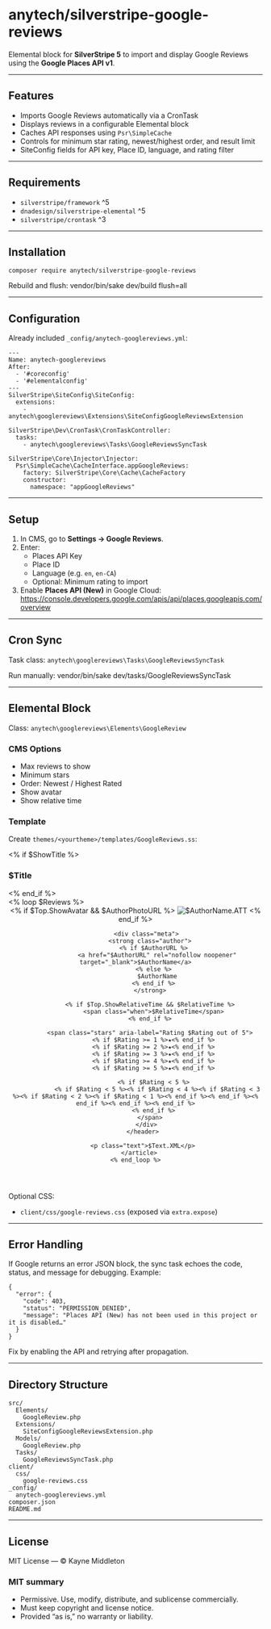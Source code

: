 # anytech/silverstripe-google-reviews

Elemental block for **SilverStripe 5** to import and display Google Reviews using the **Google Places API v1**.

---

## Features
- Imports Google Reviews automatically via a CronTask
- Displays reviews in a configurable Elemental block
- Caches API responses using `Psr\SimpleCache`
- Controls for minimum star rating, newest/highest order, and result limit
- SiteConfig fields for API key, Place ID, language, and rating filter

---

## Requirements
- `silverstripe/framework` ^5  
- `dnadesign/silverstripe-elemental` ^5  
- `silverstripe/crontask` ^3  

---

## Installation
    composer require anytech/silverstripe-google-reviews

Rebuild and flush:
    vendor/bin/sake dev/build flush=all

---

## Configuration
Already included `_config/anytech-googlereviews.yml`:

    ---
    Name: anytech-googlereviews
    After:
      - '#coreconfig'
      - '#elementalconfig'
    ---
    SilverStripe\SiteConfig\SiteConfig:
      extensions:
        - anytech\googlereviews\Extensions\SiteConfigGoogleReviewsExtension

    SilverStripe\Dev\CronTask\CronTaskController:
      tasks:
        - anytech\googlereviews\Tasks\GoogleReviewsSyncTask

    SilverStripe\Core\Injector\Injector:
      Psr\SimpleCache\CacheInterface.appGoogleReviews:
        factory: SilverStripe\Core\Cache\CacheFactory
        constructor:
          namespace: "appGoogleReviews"

---

## Setup
1. In CMS, go to **Settings → Google Reviews**.  
2. Enter:
   - Places API Key
   - Place ID
   - Language (e.g. `en`, `en-CA`)
   - Optional: Minimum rating to import
3. Enable **Places API (New)** in Google Cloud:  
   https://console.developers.google.com/apis/api/places.googleapis.com/overview

---

## Cron Sync
Task class: `anytech\googlereviews\Tasks\GoogleReviewsSyncTask`

Run manually:
    vendor/bin/sake dev/tasks/GoogleReviewsSyncTask

---

## Elemental Block
Class: `anytech\googlereviews\Elements\GoogleReview`

### CMS Options
- Max reviews to show
- Minimum stars
- Order: Newest / Highest Rated
- Show avatar
- Show relative time

### Template
Create `themes/<yourtheme>/templates/GoogleReviews.ss`:

<div class="element-google-reviews">
  <% if $ShowTitle %><h3>$Title</h3><% end_if %>

  <div class="reviews-grid">
    <% loop $Reviews %>
      <article class="review-card">
        <header class="review-head">
          <% if $Top.ShowAvatar && $AuthorPhotoURL %>
            <img class="avatar" src="$AuthorPhotoURL" alt="$AuthorName.ATT">
          <% end_if %>

          <div class="meta">
            <strong class="author">
              <% if $AuthorURL %>
                <a href="$AuthorURL" rel="nofollow noopener" target="_blank">$AuthorName</a>
              <% else %>
                $AuthorName
              <% end_if %>
            </strong>

            <% if $Top.ShowRelativeTime && $RelativeTime %>
              <span class="when">$RelativeTime</span>
            <% end_if %>

            <span class="stars" aria-label="Rating $Rating out of 5">
              <% if $Rating >= 1 %>★<% end_if %>
              <% if $Rating >= 2 %>★<% end_if %>
              <% if $Rating >= 3 %>★<% end_if %>
              <% if $Rating >= 4 %>★<% end_if %>
              <% if $Rating >= 5 %>★<% end_if %>

              <% if $Rating < 5 %>
                <% if $Rating < 5 %><% if $Rating < 4 %><% if $Rating < 3 %><% if $Rating < 2 %><% if $Rating < 1 %><% end_if %><% end_if %><% end_if %><% end_if %><% end_if %>
              <% end_if %>
            </span>
          </div>
        </header>

        <p class="text">$Text.XML</p>
      </article>
    <% end_loop %>
  </div>
  <link rel="stylesheet" href="$resourceURL('anytech/silverstripe-google-reviews:client/css/google-reviews.css')">
</div>

Optional CSS:
- `client/css/google-reviews.css` (exposed via `extra.expose`)

---

## Error Handling
If Google returns an error JSON block, the sync task echoes the code, status, and message for debugging. Example:

    {
      "error": {
        "code": 403,
        "status": "PERMISSION_DENIED",
        "message": "Places API (New) has not been used in this project or it is disabled…"
      }
    }

Fix by enabling the API and retrying after propagation.

---

## Directory Structure
    src/
      Elements/
        GoogleReview.php
      Extensions/
        SiteConfigGoogleReviewsExtension.php
      Models/
        GoogleReview.php
      Tasks/
        GoogleReviewsSyncTask.php
    client/
      css/
        google-reviews.css
    _config/
      anytech-googlereviews.yml
    composer.json
    README.md

---

## License
MIT License — © Kayne Middleton

### MIT summary
- Permissive. Use, modify, distribute, and sublicense commercially.  
- Must keep copyright and license notice.  
- Provided “as is,” no warranty or liability.
